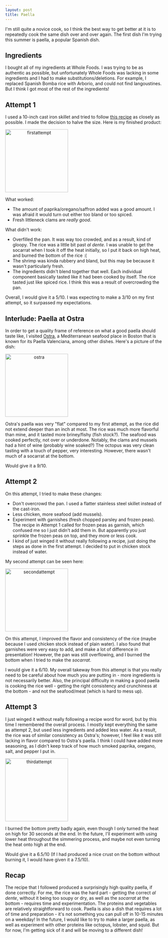 ```yaml
---
layout: post
title: Paella
---
```


I'm still quite a novice cook, so I think the best way to get better at it is to repeatedly cook the same dish over and over again. The first dish I'm trying this summer is paella, a popular Spanish dish.

## Ingredients
I bought all of my ingredients at Whole Foods. I was trying to be as authentic as possible, but unfortunately Whole Foods was lacking in some ingredients and I had to make substitutions/deletions. For example, I replaced Spanish Bomba rice with Arborio, and could not find langoustines. But I think I got most of the rest of the ingredients!

## Attempt 1
I used a 10-inch cast iron skillet and tried to follow [this recipe][1] as closely as possible. I made the decision to halve the size. Here is my finished product:

<img style="text-align:center;" src="{{site.url}}/images/paella/paella1.jpg" width="200" alt="firstattempt">

What worked:

* The amount of paprika/oregano/saffron added was a good amount. I was afraid it would turn out either too bland or too spiced.
* Fresh littleneck clams are *really good*. 

What didn't work:

* Overfilled the pan. It was way too crowded, and as a result, kind of gloopy. The rice was a little bit past *al dente*. I was unable to get the socarrat when I took it off the heat initially, so I put it back on high heat, and burned the bottom of the rice :(
* The shrimp was kinda rubbery and bland, but this may be because it wasn't particularly fresh. 
* The ingredients didn't blend together that well. Each individual component basically tasted like it had been cooked by itself. The rice tasted just like spiced rice. I think this was a result of overcrowding the pan.

Overall, I would give it a 5/10. I was expecting to make a 3/10 on my first attempt, so it surpassed my expectations. 

## Interlude: Paella at Ostra

In order to get a quality frame of reference on what a good paella should taste like, I visited [Ostra][2], a Mediterranean seafood place in Boston that is known for its Paella Valenciana, among other dishes. Here's a picture of the dish:

<img style="text-align:center;" src="{{site.url}}/images/paella/paellaOstra.jpg" width="200" alt="ostra">

Ostra's paella was very "flat" compared to my first attempt, as the rice did not extend deeper than an inch at most. The rice was much more flavorful than mine, and it tasted more briney/fishy (fish stock?). The seafood was cooked perfectly, not over or underdone. Notably, the clams and mussels had a hint of wine (probably wine soaked?) The octopus was very clean tasting with a touch of pepper, very interesting. However, there wasn't much of a socarrat at the bottom.

Would give it a 9/10.


## Attempt 2
On this attempt, I tried to make these changes:

* Don't overcrowd the pan. I used a flatter stainless steel skillet instead of the cast-iron.
* Less chicken, more seafood (add mussels).
* Experiment with garnishes (fresh chopped parsley and frozen peas). The recipe in Attempt 1 called for frozen peas as garnish, which confused me so I just didn't add them in. But apparently you just sprinkle the frozen peas on top, and they more or less cook. 
* I kind of just winged it without really following a recipe, just doing the steps as done in the first attempt. I decided to put in chicken stock instead of water.

My second attempt can be seen here:

<img style="text-align:center;" src="{{site.url}}/images/paella/paella2.jpg" width="200" alt="secondattempt">

On this attempt, I improved the flavor and consistency of the rice (maybe because I used chicken stock instead of plain water). I also found that garnishes were very easy to add, and make a lot of difference in presentation! However, the pan was still overflowing, and I burned the bottom when I tried to make the *socarrat*.

I would give it a 6/10. My overall takeway from this attempt is that you really need to be careful about how much you are putting in - more ingredients is not necessarily better. Also, the principal difficulty in making a good paella is cooking the rice well - getting the right consistency and crunchiness at the bottom - and not the seafood/meat (which is hard to mess up).

## Attempt 3
I just winged it without really following a recipe word for word, but by this time I remembered the overall process. I mostly kept everything the same as attempt 2, but used less ingredients and added less water. As a result, the rice was of similar consistency as Ostra's; however, I feel like it was still lacking in flavor compared to Ostra's paella. I think I could have added more seasoning, as I didn't keep track of how much smoked paprika, oregano, salt, and pepper I put in. 

<img style="text-align:center;" src="{{site.url}}/images/paella/paella3.jpg" width="200" alt="thirdattempt">

I burned the bottom pretty badly again, even though I only turned the heat on high for 30 seconds at the end. In the future, I'll experiment with using lower heat throughout the simmering process, and maybe not even turning the heat onto high at the end.

Would give it a 6.5/10 (If I had produced a nice crust on the bottom without burning it, I would have given it a 7.5/10).

## Recap

The recipe that I followed produced a surprisingly high quality paella, if done correctly. For me, the rice was the hard part - getting the correct *al dente*, without it being too soupy or dry, as well as the *socarrat* at the bottom - requires time and experimentation. The proteins and vegetables are relatively straightforward to cook. Paella is also a dish that requires a lot of time and preparation - it's not something you can pull off in 10-15 minutes on a weekday! In the future, I would like to try to make a larger paella, as well as experiment with other proteins like octopus, lobster, and squid. But for now, I'm getting sick of it and will be moving to a different dish!


[1]:https://www.foodnetwork.com/recipes/tyler-florence/the-ultimate-paella-recipe-2117628
[2]:http://ostraboston.com/
